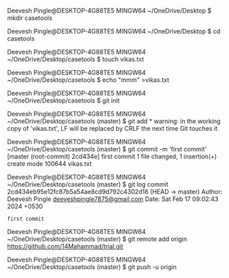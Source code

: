 Deevesh Pingle@DESKTOP-4G88TE5 MINGW64 ~/OneDrive/Desktop
$ mkdir casetools

Deevesh Pingle@DESKTOP-4G88TE5 MINGW64 ~/OneDrive/Desktop
$ cd casetools

Deevesh Pingle@DESKTOP-4G88TE5 MINGW64 ~/OneDrive/Desktop/casetools
$ touch vikas.txt

Deevesh Pingle@DESKTOP-4G88TE5 MINGW64 ~/OneDrive/Desktop/casetools
$ echo "mmm" >vikas.txt

Deevesh Pingle@DESKTOP-4G88TE5 MINGW64 ~/OneDrive/Desktop/casetools
$ git init

Deevesh Pingle@DESKTOP-4G88TE5 MINGW64 ~/OneDrive/Desktop/casetools (master)
$ git add *
warning: in the working copy of 'vikas.txt', LF will be replaced by CRLF the next time Git touches it

Deevesh Pingle@DESKTOP-4G88TE5 MINGW64 ~/OneDrive/Desktop/casetools (master)
$ git commit -m 'first commit'
[master (root-commit) 2cd434e] first commit
 1 file changed, 1 insertion(+)
 create mode 100644 vikas.txt

Deevesh Pingle@DESKTOP-4G88TE5 MINGW64 ~/OneDrive/Desktop/casetools (master)
$ git log
commit 2cd434eb95e12fc87b5a54ae8cd9d792c4302d18 (HEAD -> master)
Author: Deevesh Pingle <deeveshpingle7875@gmail.com>
Date:   Sat Feb 17 09:02:43 2024 +0530

    first commit


Deevesh Pingle@DESKTOP-4G88TE5 MINGW64 ~/OneDrive/Desktop/casetools (master)
$ git remote add origin https://github.com/14Mahammad/trial.git

Deevesh Pingle@DESKTOP-4G88TE5 MINGW64 ~/OneDrive/Desktop/casetools (master)
$ git push -u origin 
